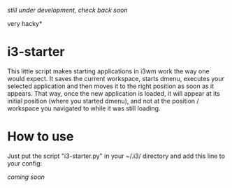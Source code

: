 *still under development, check back soon*

very hacky*

# i3-starter
This little script makes starting applications in i3wm work the way one would expect. It saves the current workspace, starts dmenu, executes your selected application and then moves it to the right position as soon as it appears. That way, once the new application is loaded, it will appear at its initial position (where you started dmenu), and not at the position / workspace you navigated to while it was still loading.

# How to use
Just put the script "i3-starter.py" in your ~/.i3/ directory and add this line to your config:

*coming soon*
